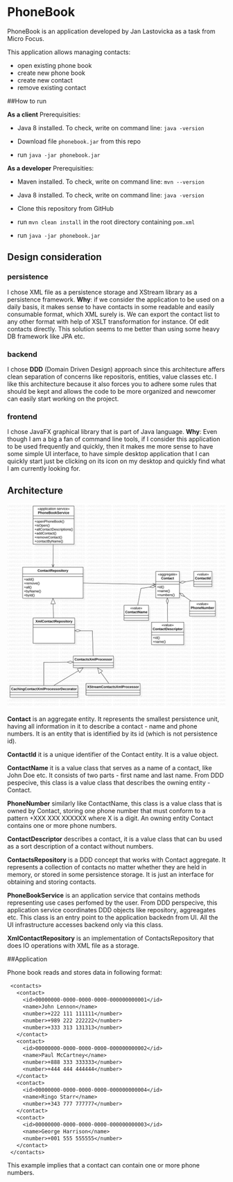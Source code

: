 # PhoneBook

PhoneBook is an application developed by Jan Lastovicka as a task from Micro Focus. 

This application allows managing contacts:
* open existing phone book
* create new phone book
* create new contact
* remove existing contact

##How to run

**As a client**
Prerequisities:
* Java 8 installed. To check, write on command line: `java -version`

* Download file `phonebook.jar` from this repo
* run `java -jar phonebook.jar`


**As a developer**
Prerequisities: 
* Maven installed. To check, write on command line: `mvn --version`
* Java 8 installed. To check, write on command line: `java -version`

* Clone this repository from GitHub
* run `mvn clean install` in the root directory containing `pom.xml`
* run `java -jar phonebook.jar`


## Design consideration

### persistence
I chose XML file as a persistence storage and XStream library as a persistence framework.
**Why**: if we consider the application to be used on a daily basis, it makes sense to have
contacts in some readable and easily consumable format, which XML surely is. We can export 
the contact list to any other format with help of XSLT transformation for instance. Of
edit contacts directly. This solution seems to me better than using some heavy DB framework
like JPA etc.

### backend
I chose **DDD** (Domain Driven Design) approach since this architecture affers clean
separation of concerns like repositoris, entities, value classes etc. I like this
architecture because it also forces you to adhere some rules that should be kept
and allows the code to be more organized and newcomer can easily start working on
the project.

### frontend
I chose JavaFX graphical library that is part of Java language.
**Why**: Even though I am a big a fan of command line tools, if I consider this application to be
used frequently and quickly, then it makes me more sense to have some simple UI interface,
to have simple desktop application that I can quickly start just be clicking on its icon
on my desktop and quickly find what I am currently looking for. 


## Architecture

![Architecture](images/architecture.jpg)

**Contact** is an aggregate entity. It represents the smallest persistence unit, having all 
information in it to describe a contact - name and phone numbers. It is an entity that is
identified by its id (which is not persistence id).


**ContactId** it is a unique identifier of the Contact entity. It is a value object.

**ContactName** it is a value class that serves as a name of a contact, like John Doe etc. 
It consists of two parts - first name and last name. From DDD pespecive, this class is a value
class that describes the owning entity - Contact.

**PhoneNumber** similarly like ContactName, this class is a value class that is owned by
Contact, storing one phone number that must conform to a pattern +XXX XXX XXXXXX where X is
a digit. An owning entity Contact contains one or more phone numbers.

**ContactDescriptor** describes a contact, it is a value class that can bu used as a sort
description of a contact without numbers.

**ContactsRepository** is a DDD concept that works with Contact aggregate. It represents a collection
of contacts no matter whether they are held in memory, or stored in some persistence storage.
It is just an interface for obtaining and storing contacts.

**PhoneBookService** is an application service that contains methods representing use cases
perfomed by the user. From DDD perspecive, this application service coordinates DDD objects
like repository, aggreagates etc. This class is an entry point to the application backedn from UI.
All the UI infrastructure accesses backend only via this class.

**XmlContactRepository** is an implementation of ContactsRepository that does IO operations
with XML file as a storage.


##Application

Phone book reads and stores data in following format:

```
 <contacts>
   <contact>
     <id>00000000-0000-0000-0000-000000000001</id>
     <name>John Lennon</name>
     <number>+222 111 111111</number>
     <number>+989 222 222222</number>
     <number>+333 313 131313</number>
   </contact>
   <contact>
     <id>00000000-0000-0000-0000-000000000002</id>
     <name>Paul McCartney</name>
     <number>+888 333 333333</number>
     <number>+444 444 444444</number>
   </contact>
   <contact>
     <id>00000000-0000-0000-0000-000000000004</id>
     <name>Ringo Starr</name>
     <number>+343 777 777777</number>
   </contact>
   <contact>
     <id>00000000-0000-0000-0000-000000000003</id>
     <name>George Harrison</name>
     <number>+001 555 555555</number>
   </contact>
 </contacts>
 ```
 
 This example implies that a contact can contain one or more phone numbers.
 
